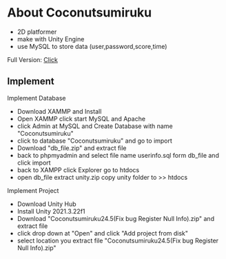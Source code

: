 
# About Coconutsumiruku

- 2D platformer
- make with Unity Engine
- use MySQL to store data (user,password,score,time)

Full Version: [Click](https://drive.google.com/file/d/1IzK6lWxXKGMJDUDQcq4Dq8bqbi_ZtPeQ/view?usp=sharing)


## Implement

Implement Database
- Download XAMMP and Install
- Open XAMMP click start MySQL and Apache 
- click Admin at MySQL and Create Database with name "Coconutsumiruku"
- click to database "Coconutsumiruku" and go to import
- Download "db_file.zip" and extract file 
- back to phpmyadmin and select file name userinfo.sql form db_file and click import
- back to XAMPP click Explorer go to htdocs 
- open db_file extract unity.zip copy unity folder to >> htdocs


Implement Project 
- Download Unity Hub
- Install Unity 2021.3.22f1
- Download "Coconutsumiruku24.5(Fix bug Register Null Info).zip" and extract file
- click drop down at "Open" and click "Add project from disk"
- select location you extract file "Coconutsumiruku24.5(Fix bug Register Null Info).zip"

